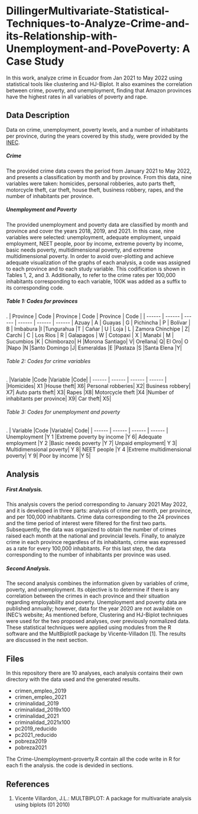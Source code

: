 # DillingerMultivariate-Statistical-Techniques-to-Analyze-Crime-and-its-Relationship-with-Unemployment-and-PovePoverty: A Case Study

In this work, analyze crime in Ecuador from Jan 2021 to May 2022 using statistical tools like clustering and HJ-Biplot. It also examines the correlation between crime, poverty, and unemployment, finding that Amazon provinces have the highest rates in all variables of poverty and rape.

## Data Description
Data on crime, unemployment, poverty levels, and a number of inhabitants per province, during the years covered by this study, were provided by the [INEC](https://www.ecuadorencifras.gob.ec/institucional/home/).

##### Crime 
The provided crime data covers the period from January 2021 to May 2022, and presents a classification by month and by province. From this data, nine variables were taken: homicides, personal robberies, auto parts theft, motorcycle theft, car theft, house theft, business robbery, rapes, and the number of inhabitants per province. 

##### Unemployment and Poverty
The provided unemployment and poverty data are classified by month and province and cover the years 2018, 2019, and 2021.
In this case, nine variables were selected: unemployment, adequate employment, unpaid employment, NEET people, poor by income, extreme poverty by income, basic needs poverty, multidimensional poverty, and extreme multidimensional
poverty. In order to avoid over-plotting and achieve adequate visualization of the graphs of each analysis, a code was assigned to each province and to each study variable. This codification is shown in Tables 1, 2, and 3. Additionally, to refer to the crime rates per 100,000 inhabitants corresponding to each variable, 100K was added as a suffix to its corresponding code.

##### Table 1: Codes for provinces
.
| Province | Code | Province | Code | Province  | Code |
| ------ | ------ | ------ | ------ | ------ | ------ | 
Azuay | A | Guayas | G | Pichincha  | P |
Bolívar | B | Imbabura |I |Tungurahua |T |
Cañar | U | Loja | L | Zamora Chinchipe | Z|
Carchi | C | Los Rios |  R | Galapagos | W |
Cotopaxi | X | Manabi | M | Sucumbios |K |
Chimborazo| H |Morona Santiago| V| Orellana| Q|
El Oro| O |Napo |N |Santo Domingo |J|
Esmeraldas |E |Pastaza |S |Santa Elena |Y|  
###### Table 2: Codes for crime variables 
.
|Variable |Code |Variable |Code|
| ------ | ------ | ------ | ------ |
|Homicides| X1 |House theft| X6|
Personal robberies| X2| Business robbery| X7|
Auto parts theft| X3| Rapes |X8|
Motorcycle theft |X4 |Number of inhabitants per province| X9|
Car theft| X5|

###### Table 3: Codes for unemployment and poverty
.
| Variable |Code |Variable| Code|
| ------ | ------ | ------ | ------ |
Unemployment |Y 1 |Extreme poverty by income |Y 6|
Adequate employment |Y 2 |Basic needs poverty |Y 7|
Unpaid employment| Y 3| Multidimensional poverty| Y 8|
NEET people |Y 4 |Extreme multidimensional poverty| Y 9|
Poor by income |Y 5|

## Analysis

##### First Analysis. 
This analysis covers the period corresponding to January 2021 May 2022, and it is developed in three parts: analysis of crime per month, per province, and per 100,000 inhabitants. Crime data corresponding to the 24 provinces and the time period of interest were filtered for the first two parts. Subsequently, the data was organized to obtain the number of crimes raised each month at the national and provincial levels. Finally, to analyze crime in each province regardless of its inhabitants, crime was expressed as a rate for every 100,000 inhabitants. For this last step, the data corresponding to the number of inhabitants per province was used.

##### Second Analysis. 
The second analysis combines the information given by variables of crime, poverty, and unemployment. Its objective is to determine if there is any correlation between the crimes in each province and their situation regarding employability and poverty. Unemployment and poverty data are published annually; however, data for the year 2020 are not available on INEC’s website; As mentioned before, Clustering and HJ-Biplot techniques were used for the two proposed analyses, over previously normalized data. These statistical techniques were applied using modules from the R software and the MultBiplotR package by Vicente-Villadon [1]. The results are discussed in the next section.


## Files
In this repository there are 10 analyses, each analysis contains their own directory with the data used and the generated results.
* crimen_empleo_2019
* crimen_empleo_2021
* criminalidad_2019
* criminalidad_2019x100
* criminalidad_2021
* criminalidad_2021x100
* pc2019_reducido
* pc2021_reducido
* pobreza2019
* pobreza2021

The Crime-Unemployment-proverty.R contain all the code write in R for each fi the analysis. the code is devided in sections.



## References
1. Vicente Villardon, J.L.: MULTBIPLOT: A package for multivariate analysis using biplots (01 2010)

